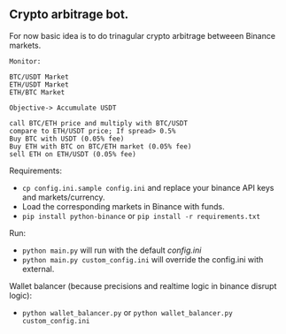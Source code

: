 Crypto arbitrage bot.
----------------------------

For now basic idea is to do trinagular crypto arbitrage betweeen Binance markets.

```
Monitor:

BTC/USDT Market
ETH/USDT Market
ETH/BTC Market

Objective-> Accumulate USDT

call BTC/ETH price and multiply with BTC/USDT
compare to ETH/USDT price; If spread> 0.5%
Buy BTC with USDT (0.05% fee)
Buy ETH with BTC on BTC/ETH market (0.05% fee)
sell ETH on ETH/USDT (0.05% fee)
```

Requirements:
* `cp config.ini.sample config.ini` and replace your binance API keys and markets/currency.
* Load the corresponding markets in Binance with funds.
* `pip install python-binance` or `pip install -r requirements.txt`


Run:
* `python main.py` will run with the default _config.ini_
* `python main.py custom_config.ini` will override the config.ini with external.


Wallet balancer (because precisions and realtime logic in binance disrupt logic):
* `python wallet_balancer.py` or `python wallet_balancer.py custom_config.ini`
